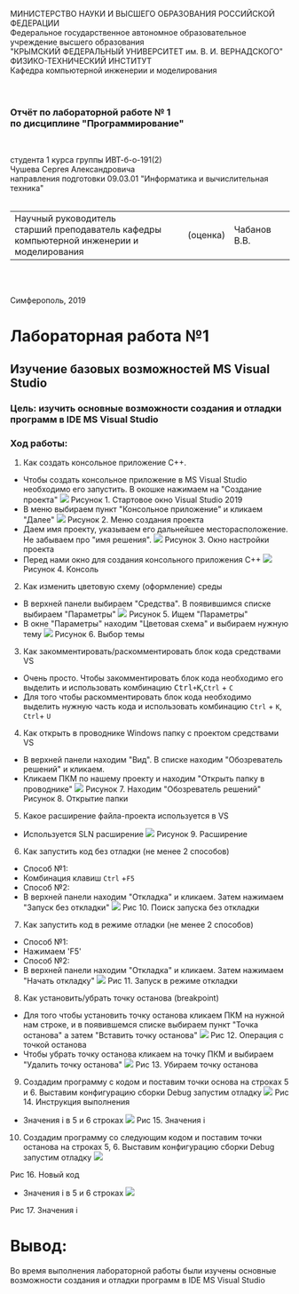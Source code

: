 МИНИСТЕРСТВО НАУКИ  И ВЫСШЕГО ОБРАЗОВАНИЯ РОССИЙСКОЙ ФЕДЕРАЦИИ<br/>
Федеральное государственное автономное образовательное учреждение высшего образования<br/>
"КРЫМСКИЙ ФЕДЕРАЛЬНЫЙ УНИВЕРСИТЕТ им. В. И. ВЕРНАДСКОГО"<br/>
ФИЗИКО-ТЕХНИЧЕСКИЙ ИНСТИТУТ<br/>
Кафедра компьютерной инженерии и моделирования<br/>
<br/><br/>

### Отчёт по лабораторной работе № 1<br/> по дисциплине "Программирование"

<br/>

студента 1 курса группы ИВТ-б-о-191(2)<br/>
Чушева Сергея Александровича<br/>
направления подготовки 09.03.01 "Информатика и вычислительная техника"<br/>
<br/>

<table>
<tr><td>Научный руководитель<br/> старший преподаватель кафедры<br/> компьютерной инженерии и моделирования</td>
<td>(оценка)</td>
<td>Чабанов В.В.</td>
</tr>
</table>

<br/><br/>

Симферополь, 2019


# Лабораторная работа №1
## Изучение базовых возможностей MS Visual Studiо


### Цель: изучить основные возможности создания и отладки программ в IDE MS Visual Studio
### Ход работы:
1. Как создать консольное приложение С++.
+ Чтобы создать консольное приложение в MS Visual Studio необходимо его запустить. В окошке нажимаем на "Создание проекта"
![](https://github.com/Sergey-Chushev/Lab/blob/master/LabWork%231/Screen/1.png?raw=true)
Рисунок 1. Стартовое окно Visual Studio 2019
+ В меню выбираем пункт "Консольное приложение" и кликаем "Далее"
![](https://github.com/Sergey-Chushev/Lab/blob/master/LabWork%231/Screen/2.png?raw=true)
Рисунок 2.  Меню создания проекта
+ Даем имя проекту, указываем его дальнейшее месторасположение. Не забываем про "имя решения".
![](https://github.com/Sergey-Chushev/Lab/blob/master/LabWork%231/Screen/3.png?raw=true)
Рисунок 3. Окно настройки проекта
+ Перед нами окно для создания консольного приложения С++
![](https://github.com/Sergey-Chushev/Lab/blob/master/LabWork%231/Screen/4.png?raw=true)
Рисунок 4. Консоль 
2. Как изменить цветовую схему (оформление) среды
+ В верхней панели выбираем "Средства". В появившимся списке выбираем "Параметры"
![](https://github.com/Sergey-Chushev/Lab/blob/master/LabWork%231/Screen/5.png?raw=true)
Рисунок 5. Ищем "Параметры"
+ В окне "Параметры" находим "Цветовая схема" и выбираем нужную тему
![](https://github.com/Sergey-Chushev/Lab/blob/master/LabWork%231/Screen/6.png?raw=true)
Рисунок 6. Выбор темы
3. Как закомментировать/раскомментировать блок кода средствами VS
+ Очень просто. Чтобы закомментировать блок кода необходимо его выделить и использовать комбинацию <kbd>Ctrl`+`K</kbd>,`Ctrl` + `C`
+ Для того чтобы раскомментировать блок кода необходимо выделить нужную часть кода и использовать комбинацию `Ctrl` + `K`, `Ctrl`+ `U`
4. Как открыть в проводнике Windows папку с проектом средствами VS
+ В верхней панели находим "Вид". В списке находим "Обозреватель решений" и кликаем.
+ Кликаем ПКМ по нашему проекту и находим "Открыть папку в проводнике"
![](https://github.com/Sergey-Chushev/Lab/blob/master/LabWork%231/Screen/7+8.jpg?raw=true)
Рисунок 7. Находим "Обозреватель решений"                               Рисунок 8. Открытие папки
5. Какое расширение файла-проекта используется в VS
+ Используется SLN  расширение
![](https://github.com/Sergey-Chushev/Lab/blob/master/LabWork%231/Screen/9.png?raw=true)
Рисунок 9. Расширение
6. Как запустить код без отладки (не менее 2 способов)
+ Способ №1:
+ Комбинация клавиш `Ctrl` +`F5`
+ Способ №2:
+ В верхней панели находим "Откладка" и кликаем. Затем нажимаем "Запуск без откладки"
![](https://github.com/Sergey-Chushev/Lab/blob/master/LabWork%231/Screen/10.png?raw=true)
Рис 10. Поиск запуска без откладки
7. Как запустить код в режиме отладки (не менее 2 способов)
+ Способ №1:
+ Нажимаем 'F5'
+ Cпособ №2:
+ В верхней панели находим "Откладка" и кликаем. Затем нажимаем "Начать откладку"
![](https://github.com/Sergey-Chushev/Lab/blob/master/LabWork%231/Screen/11.png?raw=true)
Рис 11. Запуск в режиме откладки
8. Как установить/убрать точку останова (breakpoint)
+ Для того чтобы установить точку останова кликаем ПКМ на нужной нам строке, и в появившемся списке выбираем пункт "Точка останова" а затем "Вставить точку останова"
![](https://github.com/Sergey-Chushev/Lab/blob/master/LabWork%231/Screen/12.png?raw=true)
Рис 12. Операция с точкой останова
+ Чтобы убрать точку останова кликаем на точку ПКМ и выбираем "Удалить точку останова"
![](https://github.com/Sergey-Chushev/Lab/blob/master/LabWork%231/Screen/13.png?raw=true)
Рис 13. Убираем точку останова
9. Создадим программу с кодом и поставим точки основа на строках 5 и 6. Выставим конфигурацию сборки Debug запустим отладку 
![](https://github.com/Sergey-Chushev/Lab/blob/master/LabWork%231/Screen/14.jpg?raw=true)
Рис 14. Инструкция выполнения 
+ Значения i в 5 и 6 строках
![](https://github.com/Sergey-Chushev/Lab/blob/master/LabWork%231/Screen/15.jpg?raw=true)
Рис 15. Значения i
10. Создадим программу со следующим кодом и поставим точки останова на строках 5, 6. Выставим конфигурацию сборки Debug запустим отладку 
    ![](https://github.com/Sergey-Chushev/Lab/blob/master/LabWork%231/Screen/16.jpg?raw=true)

Рис 16. Новый код

+ Значения i в 5 и 6 строках
![](https://github.com/Sergey-Chushev/Lab/blob/master/LabWork%231/Screen/17.jpg?raw=true)

Рис 17. Значения i
# Вывод:
Во время выполнения лабораторной работы были изучены основные возможности создания и отладки программ в IDE MS Visual Studio










